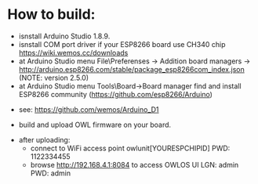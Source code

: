 # How to build:
  - isnstall Arduino Studio 1.8.9.
  - isnstall COM port driver if your ESP8266 board use CH340 chip https://wiki.wemos.cc/downloads
  - at Arduino Studio menu File\Preferenses -> Addition board managers -> http://arduino.esp8266.com/stable/package_esp8266com_index.json (NOTE: version 2.5.0)
  - at Arduino Studio menu Tools\Board->Board manager find and install ESP8266 community (https://github.com/esp8266/Arduino)
  * see: https://github.com/wemos/Arduino_D1
  - build and upload OWL firmware on your board.
  * after uploading:  
	- connect to WiFi access point owlunit[YOURESPCHIPID]  PWD: 1122334455
	- browse http://192.168.4.1:8084 to access OWLOS UI LGN: admin PWD: admin
